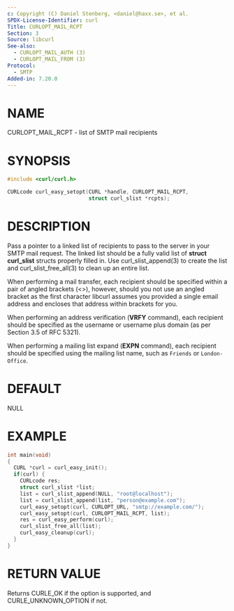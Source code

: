 ```yaml
---
c: Copyright (C) Daniel Stenberg, <daniel@haxx.se>, et al.
SPDX-License-Identifier: curl
Title: CURLOPT_MAIL_RCPT
Section: 3
Source: libcurl
See-also:
  - CURLOPT_MAIL_AUTH (3)
  - CURLOPT_MAIL_FROM (3)
Protocol:
  - SMTP
Added-in: 7.20.0
---
```


# NAME

CURLOPT_MAIL_RCPT - list of SMTP mail recipients

# SYNOPSIS

~~~c
#include <curl/curl.h>

CURLcode curl_easy_setopt(CURL *handle, CURLOPT_MAIL_RCPT,
                          struct curl_slist *rcpts);
~~~

# DESCRIPTION

Pass a pointer to a linked list of recipients to pass to the server in your
SMTP mail request. The linked list should be a fully valid list of
**struct curl_slist** structs properly filled in. Use curl_slist_append(3) to
create the list and curl_slist_free_all(3) to clean up an entire list.

When performing a mail transfer, each recipient should be specified within a
pair of angled brackets (\<\>), however, should you not use an angled bracket
as the first character libcurl assumes you provided a single email address and
encloses that address within brackets for you.

When performing an address verification (**VRFY** command), each recipient
should be specified as the username or username plus domain (as per Section
3.5 of RFC 5321).

When performing a mailing list expand (**EXPN** command), each recipient
should be specified using the mailing list name, such as `Friends` or
`London-Office`.

# DEFAULT

NULL

# EXAMPLE

~~~c
int main(void)
{
  CURL *curl = curl_easy_init();
  if(curl) {
    CURLcode res;
    struct curl_slist *list;
    list = curl_slist_append(NULL, "root@localhost");
    list = curl_slist_append(list, "person@example.com");
    curl_easy_setopt(curl, CURLOPT_URL, "smtp://example.com/");
    curl_easy_setopt(curl, CURLOPT_MAIL_RCPT, list);
    res = curl_easy_perform(curl);
    curl_slist_free_all(list);
    curl_easy_cleanup(curl);
  }
}
~~~

# RETURN VALUE

Returns CURLE_OK if the option is supported, and CURLE_UNKNOWN_OPTION if not.
